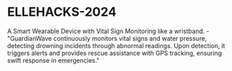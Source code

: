 # ELLEHACKS-2024
A Smart Wearable Device with Vital Sign Monitoring like a wristband. - "GuardianWave continuously monitors vital signs and water pressure, detecting drowning incidents through abnormal readings. Upon detection, it triggers alerts and provides rescue assistance with GPS tracking, ensuring swift response in emergencies."
